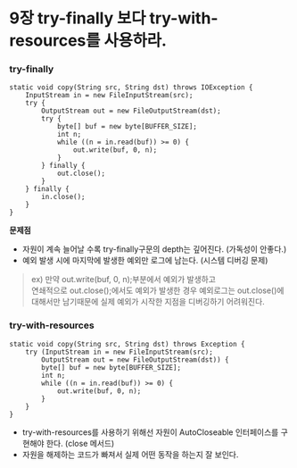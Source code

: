 # 9장 try-finally 보다 try-with-resources를 사용하라.
### try-finally
```
static void copy(String src, String dst) throws IOException {
    InputStream in = new FileInputStream(src);
    try {
        OutputStream out = new FileOutputStream(dst);
        try {
            byte[] buf = new byte[BUFFER_SIZE];
            int n;
            while ((n = in.read(buf)) >= 0) {
                out.write(buf, 0, n);
            }
        } finally {
            out.close();
        }
    } finally {
        in.close();
    }
}
```
<b>문제점</b>
* 자원이 계속 늘어날 수록 try-finally구문의 depth는 깊어진다. (가독성이 안좋다.)
* 예외 발생 시에 마지막에 발생한 예외만 로그에 남는다. (시스템 디버깅 문제)
> ex) 만약 out.write(buf, 0, n);부분에서 예외가 발생하고 <br>
> 연쇄적으로 out.close();에서도 예외가 발생한 경우 예외로그는 out.close()에 대해서만 남기때문에 실제 예외가 시작한 지점을 디버깅하기 어려워진다. 

### try-with-resources
```
static void copy(String src, String dst) throws Exception {
    try (InputStream in = new FileInputStream(src);
        OutputStream out = new FileOutputStream(dst)) {
        byte[] buf = new byte[BUFFER_SIZE];
        int n;
        while ((n = in.read(buf)) >= 0) {
            out.write(buf, 0, n);
        }
    }
}
```
* try-with-resources를 사용하기 위해선 자원이 AutoCloseable 인터페이스를 구현해야 한다. (close 메서드)
* 자원을 해제하는 코드가 빠져서 실제 어떤 동작을 하는지 잘 보인다.